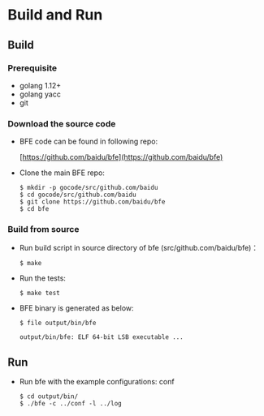 # Build and Run

## Build

### Prerequisite
- golang 1.12+
- golang yacc
- git

### Download the source code

- BFE code can be found in following repo:

    [https://github.com/baidu/bfe](https://github.com/baidu/bfe)

- Clone the main BFE repo:
    ```
    $ mkdir -p gocode/src/github.com/baidu
    $ cd gocode/src/github.com/baidu
    $ git clone https://github.com/baidu/bfe
    $ cd bfe
    ```

### Build from source

- Run build script in source directory of bfe (src/github.com/baidu/bfe)：
    ```
    $ make
    ```

- Run the tests:
    ```
    $ make test
    ```

- BFE binary is generated as below:
    ```
    $ file output/bin/bfe

    output/bin/bfe: ELF 64-bit LSB executable ...
    ```

## Run

- Run bfe with the example configurations: conf

    ```
    $ cd output/bin/
    $ ./bfe -c ../conf -l ../log
    ```

